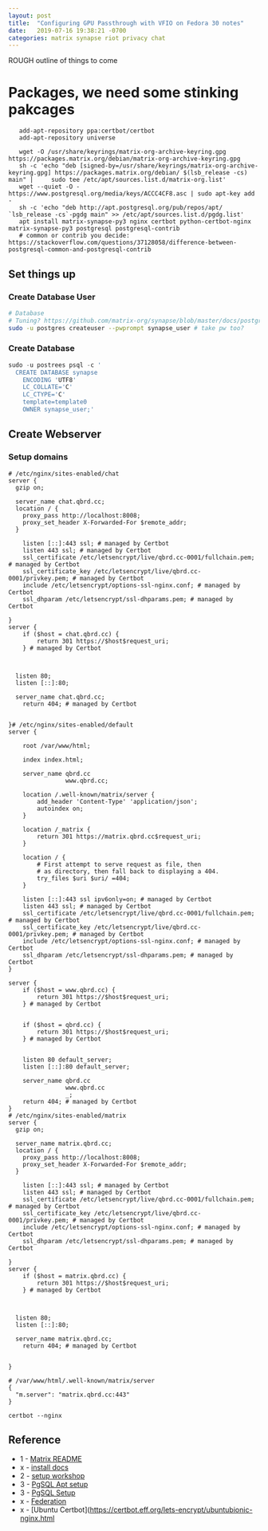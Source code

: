 ```yaml
---
layout: post
title:  "Configuring GPU Passthrough with VFIO on Fedora 30 notes"
date:   2019-07-16 19:38:21 -0700
categories: matrix synapse riot privacy chat
---
```


ROUGH outline of things to come


# Packages, we need some stinking pakcages

```
   add-apt-repository ppa:certbot/certbot
   add-apt-repository universe
   
   wget -O /usr/share/keyrings/matrix-org-archive-keyring.gpg https://packages.matrix.org/debian/matrix-org-archive-keyring.gpg
   sh -c 'echo "deb [signed-by=/usr/share/keyrings/matrix-org-archive-keyring.gpg] https://packages.matrix.org/debian/ $(lsb_release -cs) main" |     sudo tee /etc/apt/sources.list.d/matrix-org.list'
   wget --quiet -O - https://www.postgresql.org/media/keys/ACCC4CF8.asc | sudo apt-key add -
   sh -c 'echo "deb http://apt.postgresql.org/pub/repos/apt/ `lsb_release -cs`-pgdg main" >> /etc/apt/sources.list.d/pgdg.list'
   apt install matrix-synapse-py3 nginx certbot python-certbot-nginx matrix-synapse-py3 postgresql postgresql-contrib
   # common or contrib you decide: https://stackoverflow.com/questions/37128058/difference-between-postgresql-common-and-postgresql-contrib
```


## Set things up

### Create Database User

```bash
# Database
# Tuning? https://github.com/matrix-org/synapse/blob/master/docs/postgres.rst#tuning-postgres
sudo -u postgres createuser --pwprompt synapse_user # take pw too?
```

### Create Database

```SQL
sudo -u postrees psql -c '
  CREATE DATABASE synapse
    ENCODING 'UTF8'
    LC_COLLATE='C'
    LC_CTYPE='C'
    template=template0
    OWNER synapse_user;'
```

## Create Webserver

### Setup domains

```
# /etc/nginx/sites-enabled/chat
server {
  gzip on;

  server_name chat.qbrd.cc;
  location / {
    proxy_pass http://localhost:8008;
    proxy_set_header X-Forwarded-For $remote_addr;
  }

    listen [::]:443 ssl; # managed by Certbot
    listen 443 ssl; # managed by Certbot
    ssl_certificate /etc/letsencrypt/live/qbrd.cc-0001/fullchain.pem; # managed by Certbot
    ssl_certificate_key /etc/letsencrypt/live/qbrd.cc-0001/privkey.pem; # managed by Certbot
    include /etc/letsencrypt/options-ssl-nginx.conf; # managed by Certbot
    ssl_dhparam /etc/letsencrypt/ssl-dhparams.pem; # managed by Certbot

}
server {
    if ($host = chat.qbrd.cc) {
        return 301 https://$host$request_uri;
    } # managed by Certbot



  listen 80;
  listen [::]:80;

  server_name chat.qbrd.cc;
    return 404; # managed by Certbot


}# /etc/nginx/sites-enabled/default
server {

    root /var/www/html;

    index index.html;

    server_name qbrd.cc
                www.qbrd.cc;

    location /.well-known/matrix/server {
        add_header 'Content-Type' 'application/json';
        autoindex on;
    }

    location /_matrix {
        return 301 https://matrix.qbrd.cc$request_uri;
    }

    location / {
        # First attempt to serve request as file, then
        # as directory, then fall back to displaying a 404.
        try_files $uri $uri/ =404;
    }

    listen [::]:443 ssl ipv6only=on; # managed by Certbot
    listen 443 ssl; # managed by Certbot
    ssl_certificate /etc/letsencrypt/live/qbrd.cc-0001/fullchain.pem; # managed by Certbot
    ssl_certificate_key /etc/letsencrypt/live/qbrd.cc-0001/privkey.pem; # managed by Certbot
    include /etc/letsencrypt/options-ssl-nginx.conf; # managed by Certbot
    ssl_dhparam /etc/letsencrypt/ssl-dhparams.pem; # managed by Certbot
}

server {
    if ($host = www.qbrd.cc) {
        return 301 https://$host$request_uri;
    } # managed by Certbot


    if ($host = qbrd.cc) {
        return 301 https://$host$request_uri;
    } # managed by Certbot


    listen 80 default_server;
    listen [::]:80 default_server;

    server_name qbrd.cc
                www.qbrd.cc
                _;
    return 404; # managed by Certbot
}
# /etc/nginx/sites-enabled/matrix
server {
  gzip on;

  server_name matrix.qbrd.cc;
  location / {
    proxy_pass http://localhost:8008;
    proxy_set_header X-Forwarded-For $remote_addr;
  }

    listen [::]:443 ssl; # managed by Certbot
    listen 443 ssl; # managed by Certbot
    ssl_certificate /etc/letsencrypt/live/qbrd.cc-0001/fullchain.pem; # managed by Certbot
    ssl_certificate_key /etc/letsencrypt/live/qbrd.cc-0001/privkey.pem; # managed by Certbot
    include /etc/letsencrypt/options-ssl-nginx.conf; # managed by Certbot
    ssl_dhparam /etc/letsencrypt/ssl-dhparams.pem; # managed by Certbot

}
server {
    if ($host = matrix.qbrd.cc) {
        return 301 https://$host$request_uri;
    } # managed by Certbot



  listen 80;
  listen [::]:80;

  server_name matrix.qbrd.cc;
    return 404; # managed by Certbot


}
```



```
# /var/www/html/.well-known/matrix/server 
{
  "m.server": "matrix.qbrd.cc:443"
}
```

    certbot --nginx
    


## Reference

* 1 - [Matrix README](https://github.com/matrix-org/synapse/blob/master/README.rst)
* x - [install docs](https://github.com/matrix-org/synapse/blob/master/INSTALL.md)
* 2 - [setup workshop](https://gist.github.com/attacus/cb5c8a53380ca755b10a5b37a636a0b9)
* 3 - [PgSQL Apt setup](https://wiki.postgresql.org/wiki/Apt)
* 3 - [PgSQL Setup](https://github.com/matrix-org/synapse/blob/master/docs/postgres.rst)
* x - [Federation](https://github.com/matrix-org/synapse/blob/master/docs/federate.md)
* x - [Ubuntu Certbot](https://certbot.eff.org/lets-encrypt/ubuntubionic-nginx.html

